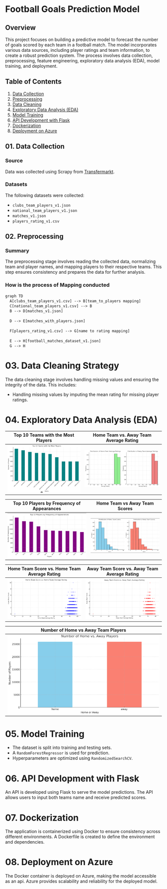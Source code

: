 # Football Goals Prediction Model

## Overview

This project focuses on building a predictive model to forecast the number of goals scored by each team in a football match. The model incorporates various data sources, including player ratings and team information, to create a robust prediction system. The process involves data collection, preprocessing, feature engineering, exploratory data analysis (EDA), model training, and deployment.

## Table of Contents

1. [Data Collection](#data-collection)
2. [Preprocessing](#preprocessing)
3. [Data Cleaning](#data-cleaning)
4. [Exploratory Data Analysis (EDA)](#exploratory-data-analysis-eda)
5. [Model Training](#model-training)
6. [API Development with Flask](#api-development-with-flask)
7. [Dockerization](#dockerization)
8. [Deployment on Azure](#deployment-on-azure)

## 01. Data Collection

### Source
Data was collected using Scrapy from [Transfermarkt](https://www.transfermarkt.com/).

### Datasets
The following datasets were collected:
- `clubs_team_players_v1.json`
- `national_team_players_v1.json`
- `matches_v1.json`
- `players_rating_v1.csv`

## 02. Preprocessing

### Summary
The preprocessing stage involves reading the collected data, normalizing team and player names, and mapping players to their respective teams. This step ensures consistency and prepares the data for further analysis.

### How is the process of Mapping conducted
```mermaid
graph TD
  A[clubs_team_players_v1.csv] --> B[team_to_players mapping]
  C[national_team_players_v1.csv] --> B
  B --> D[matches_v1.json]

  D --> E[matches_with_players.json]

  F[players_rating_v1.csv] --> G[name to rating mapping]
  
  E --> H[football_matches_dataset_v1.json]
  G --> H
```

# 03. Data Cleaning Strategy
The data cleaning stage involves handling missing values and ensuring the integrity of the data. This includes:

- Handling missing values by imputing the mean rating for missing player ratings.

# 04. Exploratory Data Analysis (EDA)

| Top 10 Teams with the Most Players |Home Team vs. Away Team Average Rating |
|:---------------------------------:|:------------------------------:|
| ![Top 10 Teams with the Most Players](https://github.com/Emanalytics7/Football-Goals-Prediction-Model/blob/main/visuals/top_10.png)| ![Number of Home vs. Away Players](https://github.com/Emanalytics7/Football-Goals-Prediction-Model/blob/main/visuals/avg_ratings.png) |

| Top 10 Players by Frequency of Appearances | Home Team vs Away Team Scores |
|:-----------------------------------------:|:---------------------------------:|
| ![Top 10 Players by Frequency of Appearances](https://github.com/Emanalytics7/Football-Goals-Prediction-Model/blob/main/visuals/frequency.png) | ![Home Team Scores vs Away Team Scores](https://github.com/Emanalytics7/Football-Goals-Prediction-Model/blob/main/visuals/score.png) 

| Home Team Score vs. Home Team Average Rating | Away Team Score vs. Away Team Average Rating |
|:-------------------------------------------:|:-------------------------------------------:|
| ![Home Team Score vs. Home Team Average Rating](https://github.com/Emanalytics7/Football-Goals-Prediction-Model/blob/main/visuals/home_avg_ratings.png) | ![Away Team Score vs. Away Team Average Rating](https://github.com/Emanalytics7/Football-Goals-Prediction-Model/blob/main/visuals/away_avg_ratings.png) |

| Number of Home vs Away Team Players |
|:-------------------------------:|
| ![Distribution of Away Team Scores](https://github.com/Emanalytics7/Football-Goals-Prediction-Model/blob/main/visuals/teams_players.png)

# 05. Model Training
- The dataset is split into training and testing sets.
- A `RandomForestRegressor` is used for prediction.
- Hyperparameters are optimized using `RandomizedSearchCV`.

# 06. API Development with Flask
An API is developed using Flask to serve the model predictions. The API allows users to input both teams name and receive predicted scores.

# 07. Dockerization
The application is containerized using Docker to ensure consistency across different environments. A Dockerfile is created to define the environment and dependencies.

# 08. Deployment on Azure
The Docker container is deployed on Azure, making the model accessible as an api. Azure provides scalability and reliability for the deployed model.

